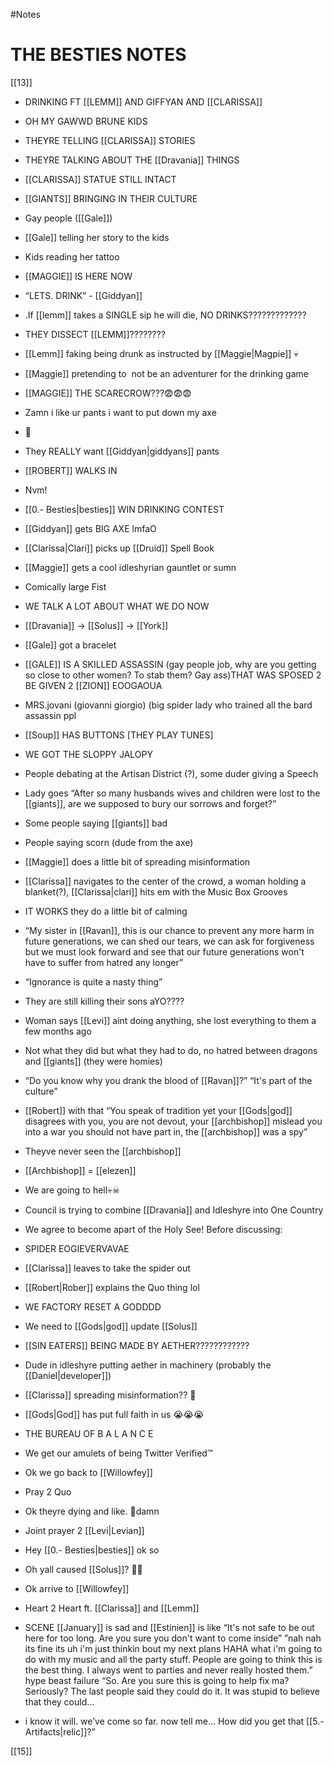 #Notes 

# THE BESTIES NOTES

[[13]]

-   DRINKING FT [[LEMM]] AND GIFFYAN AND [[CLARISSA]]
    
-   OH MY GAWWD BRUNE KIDS
    
-   THEYRE TELLING [[CLARISSA]] STORIES
    

-   THEYRE TALKING ABOUT THE [[Dravania]] THINGS
    
-   [[CLARISSA]] STATUE STILL INTACT
    
-   [[GIANTS]] BRINGING IN THEIR CULTURE
    
-   Gay people ([[Gale]])
    

-   [[Gale]] telling her story to the kids
    

-   Kids reading her tattoo
    

-   [[MAGGIE]] IS HERE NOW
    
-   “LETS. DRINK” - [[Giddyan]]
    
-   .If [[lemm]] takes a SINGLE sip he will die, NO DRINKS?????????????
    
-   THEY DISSECT [[LEMM]]????????
    
-   [[Lemm]] faking being drunk as instructed by [[Maggie|Magpie]] 💀
    
-   [[Maggie]] pretending to  not be an adventurer for the drinking game
    
-   [[MAGGIE]] THE SCARECROW???😨😨😨
    
-   Zamn i like ur pants i want to put down my axe
    
-   🧍
    
-   They REALLY want [[Giddyan|giddyans]] pants
    
-   [[ROBERT]] WALKS IN
    
-   Nvm!
    
-   [[0.- Besties|besties]] WIN DRINKING CONTEST
    

-   [[Giddyan]] gets BIG AXE lmfaO
    
-   [[Clarissa|Clari]] picks up [[Druid]] Spell Book
    
-   [[Maggie]] gets a cool idleshyrian gauntlet or sumn
    
-   Comically large Fist
    

-   WE TALK A LOT ABOUT WHAT WE DO NOW
    
-   [[Dravania]] -> [[Solus]] -> [[York]]
    
-   [[Gale]] got a bracelet 
    
-   [[GALE]] IS A SKILLED ASSASSIN (gay people job, why are you getting so close to other women? To stab them? Gay ass)THAT WAS SPOSED 2 BE GIVEN 2 [[ZION]] EOOGAOUA
    
-   MRS.jovani (giovanni giorgio) (big spider lady who trained all the bard assassin ppl
    
-   [[Soup]] HAS BUTTONS [THEY PLAY TUNES]
    
-   WE GOT THE SLOPPY JALOPY
    
-   People debating at the Artisan District (?), some duder giving a Speech
    

-   Lady goes “After so many husbands wives and children were lost to the [[giants]], are we supposed to bury our sorrows and forget?” 
    
-   Some people saying [[giants]] bad 
    
-   People saying scorn (dude from the axe)
    
-   [[Maggie]] does a little bit of spreading misinformation
    
-   [[Clarissa]] navigates to the center of the crowd, a woman holding a blanket(?), [[Clarissa|clari]] hits em with the Music Box Grooves
    
-   IT WORKS they do a little bit of calming
    
-   “My sister in [[Ravan]], this is our chance to prevent any more harm in future generations, we can shed our tears, we can ask for forgiveness but we must look forward and see that our future generations won't have to suffer from hatred any longer”
    
-   “Ignorance is quite a nasty thing”
    
-   They are still killing their sons aYO????
    
-   Woman says [[Levi]] aint doing anything, she lost everything to them a few months ago
    
-   Not what they did but what they had to do, no hatred between dragons and [[giants]] (they were homies)
    
-   “Do you know why you drank the blood of [[Ravan]]?” “It's part of the culture”
    
-   [[Robert]] with that “You speak of tradition yet your [[Gods|god]] disagrees with you, you are not devout, your [[archbishop]] mislead you into a war you should not have part in, the [[archbishop]] was a spy”
    
-   Theyve never seen the [[archbishop]]
    
-   [[Archbishop]] = [[elezen]]
    

-   We are going to hell💀☠
    

-   Council is trying to combine [[Dravania]] and Idleshyre into One Country
    

-   We agree to become apart of the Holy See! Before discussing:
    

-   SPIDER EOGIEVERVAVAE
    
-   [[Clarissa]] leaves to take the spider out
    
-   [[Robert|Rober]] explains the Quo thing lol
    
-   WE FACTORY RESET A GODDDD
    
-   We need to [[Gods|god]] update [[Solus]] 
    
-   [[SIN EATERS]] BEING MADE BY AETHER????????????
    
-   Dude in idleshyre putting aether in machinery (probably the [[Daniel|developer]])
    
-   [[Clarissa]] spreading misinformation?? 🤨
    
-   [[Gods|God]] has put full faith in us 😭😭😭
    

-   THE BUREAU OF B A L A N C E
    
-   We get our amulets of being Twitter Verified™️
    

-   Ok we go back to [[Willowfey]]
    
-   Pray 2 Quo
    

-   Ok theyre dying and like. 🧍damn
    

-   Joint prayer 2 [[Levi|Levian]]
    

-   Hey [[0.- Besties|besties]] ok so
    
-   Oh yall caused [[Solus]]? 🧍😐
    

-   Ok arrive to [[Willowfey]]
    
-   Heart 2 Heart ft. [[Clarissa]] and [[Lemm]]
    
-   SCENE [[January]] is sad and [[Estinien]] is like “It's not safe to be out here for too long. Are you sure you don't want to come inside” ”nah nah its fine its uh i'm just thinkin bout my next plans HAHA what i'm going to do with my music and all the party stuff. People are going to think this is the best thing. I always went to parties and never really hosted them.” hype beast failure “So. Are you sure this is going to help fix ma? Seriously? The last people said they could do it. It was stupid to believe that they could… 
    
-   i know it will. we’ve come so far. now tell me… How did you get that [[5.- Artifacts|relic]]?”

[[15]]